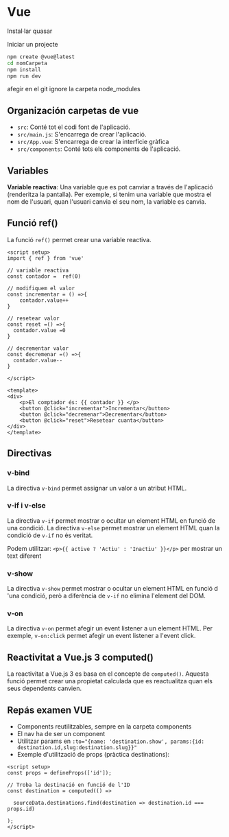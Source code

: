 # Vue

Instal·lar quasar

Iniciar un projecte

```bash
npm create @vue@latest
cd nomCarpeta
npm install
npm run dev
```

afegir en el git ignore la carpeta node_modules

## Organización carpetas de vue

- `src`: Conté tot el codi font de l'aplicació.
- `src/main.js`: S'encarrega de crear l'aplicació.
- `src/App.vue`: S'encarrega de crear la interfície gràfica
- `src/components`: Conté tots els components de l'aplicació.

## Variables

**Variable reactiva**:  Una variable que es pot canviar a través de l'aplicació (renderitza la pantalla).  Per exemple, si tenim una variable que mostra el nom de l'usuari, quan l'usuari canvia el seu nom, la variable es canvia.

## Funció ref()

La funció `ref()` permet crear una variable reactiva.

```vue
<script setup>
import { ref } from 'vue'

// variable reactiva
const contador =  ref(0)

// modifiquem el valor
const incrementar = () =>{
    contador.value++
}

// resetear valor
const reset =() =>{
  contador.value =0
}

// decrementar valor
const decremenar =() =>{
  contador.value--
}

</script>

<template>
<div>
    <p>El comptador és: {{ contador }} </p>
    <button @click="incrementar">Incrementar</button>
    <button @click="decremenar">Decrementar</button>
    <button @click="reset">Resetear cuanta</button>
</div>
</template>

```

## Directivas

### v-bind

La directiva `v-bind` permet assignar un valor a un atribut HTML.

### v-if i v-else

La directiva `v-if` permet mostrar o ocultar un element HTML en funció de una condició. La directiva `v-else` permet mostrar un element HTML quan la condició de `v-if` no és veritat.

Podem utilitzar: `<p>{{ active ? 'Actiu' : 'Inactiu' }}</p>` per mostrar un text diferent

### v-show

La directiva `v-show` permet mostrar o ocultar un element HTML en funció d 'una condició, però a diferència de `v-if` no elimina l'element del DOM.

### v-on

La directiva `v-on` permet afegir un event listener a un element HTML. Per exemple, `v-on:click` permet afegir un event listener a l'event click.

## Reactivitat a Vue.js 3 computed()

La reactivitat a Vue.js 3 es basa en el concepte de `computed()`. Aquesta funció permet crear una propietat calculada que es reactualitza  quan els seus dependents canvien.

## Repás examen VUE

- Components reutilitzables, sempre en la carpeta components
- El nav ha de ser un component
- Utilitzar params en `:to="{name: 'destination.show', params:{id: destination.id,slug:destination.slug}}"`
- Exemple d'utilització de props (pràctica destinations):

```vue
<script setup>
const props = defineProps(['id']);

// Troba la destinació en funció de l'ID
const destination = computed(() =>

  sourceData.destinations.find(destination => destination.id === props.id)

);
</script>
```

